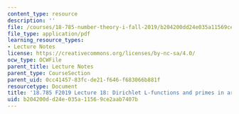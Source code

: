 ```yaml
---
content_type: resource
description: ''
file: /courses/18-785-number-theory-i-fall-2019/b204200dd24e035a11569ce2aab7407b_MIT18_785F19_lec18.pdf
file_type: application/pdf
learning_resource_types:
- Lecture Notes
license: https://creativecommons.org/licenses/by-nc-sa/4.0/
ocw_type: OCWFile
parent_title: Lecture Notes
parent_type: CourseSection
parent_uid: 0cc41457-83fc-de21-f646-f683066b881f
resourcetype: Document
title: '18.785 F2019 Lecture 18: Dirichlet L-functions and primes in arithmetic progressions'
uid: b204200d-d24e-035a-1156-9ce2aab7407b
---
```

